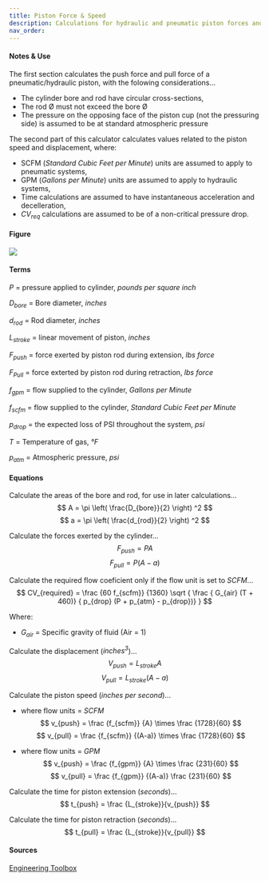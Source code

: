 ```yaml
---
title: Piston Force & Speed
description: Calculations for hydraulic and pneumatic piston forces and speeds. 
nav_order:
---
```


#### Notes & Use

The first section calculates the push force and pull force of a pneumatic/hydraulic piston, with the folowing considerations...

* The cylinder bore and rod have circular cross-sections,
* The rod &Oslash; must not exceed the bore &Oslash;
* The pressure on the opposing face of the piston cup (not the pressuring side) is assumed to be at standard atmospheric pressure

The second part of this calculator calculates values related to the piston speed and displacement, where:

* SCFM (*Standard Cubic Feet per Minute*) units are assumed to apply to pneumatic systems,
* GPM (*Gallons per Minute*) units are assumed to apply to hydraulic systems,
* Time calculations are assumed to have instantaneous acceleration and decelleration,
* $CV_{req}$ calculations are assumed to be of a non-critical pressure drop.

#### Figure


![](../image/piston_diagram.jpg)

#### Terms

$P$ = pressure applied to cylinder, *pounds per square inch*

$D_{bore}$ = Bore diameter, *inches*

$d_{rod}$ = Rod diameter, *inches*

$L_{stroke}$ = linear movement of piston, *inches*

$F_{push}$ = force exerted by piston rod during extension, *lbs force*

$F_{Pull}$ = force exterted by piston rod during retraction, *lbs force*

$f_{gpm}$ = flow supplied to the cylinder, *Gallons per Minute*

$f_{scfm}$ = flow supplied to the cylinder, *Standard Cubic Feet per Minute*

$p_{drop}$ = the expected loss of PSI throughout the system, *psi*

$T$ = Temperature of gas, *&deg;F*

$p_{atm}$ = Atmospheric pressure, *psi*

#### Equations

Calculate the areas of the bore and rod, for use in later calculations...
$$ A = \pi \left( \frac{D_{bore}}{2} \right) ^2 $$
$$ a = \pi \left( \frac{d_{rod}}{2} \right) ^2 $$

Calculate the forces exerted by the cylinder...
$$ F_{push} = PA  $$
$$ F_{pull} = P(A - a)  $$

Calculate the required flow coeficient only if the flow unit is set to *SCFM*...
$$ CV_{required} = 
    \frac
        {60 f_{scfm}}
        {1360}
    \sqrt 
        { \frac
            { G_{air} (T + 460)}
            { p_{drop} (P + p_{atm} - p_{drop})}
        }
$$

Where:

* $G_{air}$ = Specific gravity of fluid (Air = 1)

Calculate the displacement (*inches<sup>3</sup>*)...
$$ V_{push} = L_{stroke} A $$
$$ V_{pull} = L_{stroke} (A-a) $$

Calculate the piston speed (*inches per second*)...

* where flow units = *SCFM*
$$ v_{push} = 
    \frac {f_{scfm}} {A} \times
    \frac {1728}{60} 
$$
$$ v_{pull} =
    \frac {f_{scfm}} {(A-a)} \times
    \frac {1728}{60} 
$$

* where flow units = *GPM*
$$ v_{push} =
    \frac {f_{gpm}} {A} \times
    \frac {231}{60}
$$
$$ v_{pull} =
    \frac {f_{gpm}} {(A-a)}
    \frac {231}{60}
$$

Calculate the time for piston extension (*seconds*)...
$$ t_{push} = \frac {L_{stroke}}{v_{push}} $$

Calculate the time for piston retraction (*seconds*)...
$$ t_{pull} = \frac {L_{stroke}}{v_{pull}} $$

#### Sources

[Engineering Toolbox](http://www.engineeringtoolbox.com/flow-coefficients-d_277.html)